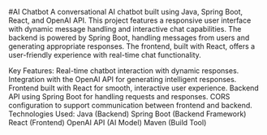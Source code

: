 #AI Chatbot
A conversational AI chatbot built using Java, Spring Boot, React, and OpenAI API. This project features a responsive user interface with dynamic message handling and interactive chat capabilities. The backend is powered by Spring Boot, handling messages from users and generating appropriate responses. The frontend, built with React, offers a user-friendly experience with real-time chat functionality.

Key Features:
Real-time chatbot interaction with dynamic responses.
Integration with the OpenAI API for generating intelligent responses.
Frontend built with React for smooth, interactive user experience.
Backend API using Spring Boot for handling requests and responses.
CORS configuration to support communication between frontend and backend.
Technologies Used:
Java (Backend)
Spring Boot (Backend Framework)
React (Frontend)
OpenAI API (AI Model)
Maven (Build Tool)
